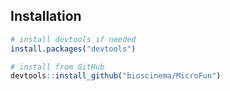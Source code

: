 ## Installation

```r
# install devtools if needed
install.packages("devtools")

# install from GitHub
devtools::install_github("bioscinema/MicroFun")
```
